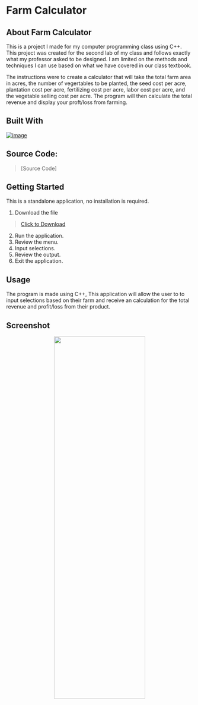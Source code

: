 # Farm Calculator

## About Farm Calculator

This is a project I made for my computer programming class using C++.
This project was created for the second lab of my class and
follows exactly what my professor asked to be designed. I am
limited on the methods and techniques I can use based on what we 
have covered in our class textbook.

The instructions were to create a calculator that will take the
total farm area in acres, the number of vegertables to be planted,
the seed cost per acre, plantation cost per acre, fertilizing cost
per acre, labor cost per acre, and the vegetable selling cost per
acre. The program will then calculate the total revenue and display
your proft/loss from farming.


## Built With

[![image](https://skillicons.dev/icons?i=cpp,visualstudio)](https://skillicons.dev)

## Source Code:
> [Source Code]

## Getting Started

This is a standalone application, no installation is required.

1. Download the file
> [Click to Download](https://github.com/ant-cantu/Fraction-Calculator/blob/main/FractionCalculator.exe)

2. Run the application.
3. Review the menu.
4. Input selections.
5. Review the output.
6. Exit the application.

## Usage

The program is made using C++, This application will allow the user to 
to input selections based on their farm and receive an calculation
for the total revenue and profit/loss from their product.

## Screenshot

<p align="center">
<img src="https://github.com/ant-cantu/2-2_FarmCalculator/assets/137722821/ec63fb5c-726f-4fe6-b05f-54380d7057e6" width="70%" height="50%"></img>
</p>
